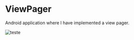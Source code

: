 # ViewPager
Android application where I have implemented a view pager.

![teste](https://giphy.com/gifs/xVTfxLKjUcYkq9vWHE/html5)
